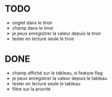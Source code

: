 # TODO

- onglet dans le tiroir
- champ dans le tiroir
- je peux enregistrer la valeur depuis le tiroir
- tester en lecture seule le tiroir

# DONE

- champ affiché sur le tableau, si feature flag
- je peux enregistrer la valeur depuis le tableau
- tester en lecture seule le tableau
- filtre sur la priorité

